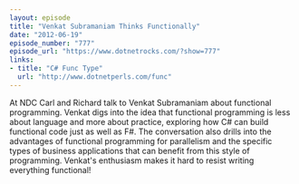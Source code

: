 ```yaml
---
layout: episode
title: "Venkat Subramaniam Thinks Functionally"
date: "2012-06-19"
episode_number: "777"
episode_url: "https://www.dotnetrocks.com/?show=777"
links:
- title: "C# Func Type"
  url: "http://www.dotnetperls.com/func"
---
```


At NDC Carl and Richard talk to Venkat Subramaniam about functional programming. Venkat digs into the idea that functional programming is less about language and more about practice, exploring how C# can build functional code just as well as F#. The conversation also drills into the advantages of functional programming for parallelism and the specific types of business applications that can benefit from this style of programming. Venkat's enthusiasm makes it hard to resist writing everything functional!
